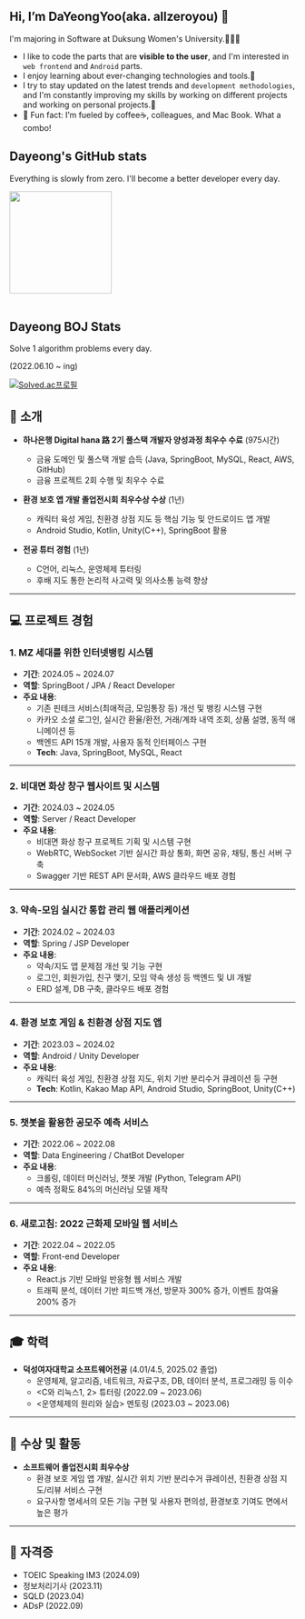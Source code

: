 ##  Hi,  I’m DaYeongYoo(aka. allzeroyou) 👋
I'm majoring in Software at Duksung Women's University.👩🏻‍💻
- I like to code the parts that are **visible to the user**, and I'm interested in `web frontend` and `Android` parts.
- I enjoy learning about ever-changing technologies and tools.🧐
- I try to stay updated on the latest trends and `development methodologies`, and I'm constantly improving my skills by working on different projects and working on personal projects.🎯
- 🤭 Fun fact: I’m fueled by coffee☕️, colleagues, and Mac Book. What a combo!

## Dayeong's GitHub stats
Everything is slowly from zero.
I'll become a better developer every day.

<a href="https://github.com/allzeroyou"><img align="center" style="height:180px" src="https://github-readme-stats.vercel.app/api?username=allzeroyou&theme=flag-india&show_icons=true&hide=stars,prs&count_private=true"/> </a>
<br/>
<br/>

## Dayeong BOJ Stats
Solve 1 algorithm problems every day.

(2022.06.10 ~ ing)
<!-- <p align="center">
  <img src="http://mazassumnida.wtf/api/pastel/generate_badge?boj=s357110">
</p> -->
[![Solved.ac프로필](http://mazassumnida.wtf/api/pastel/generate_badge?boj=s357110)](https://solved.ac/s357110)

## 👋 소개

- **하나은행 Digital hana 路 2기 풀스택 개발자 양성과정 최우수 수료** (975시간)
    - 금융 도메인 및 풀스택 개발 습득 (Java, SpringBoot, MySQL, React, AWS, GitHub)
    - 금융 프로젝트 2회 수행 및 최우수 수료

- **환경 보호 앱 개발 졸업전시회 최우수상 수상** (1년)
    - 캐릭터 육성 게임, 친환경 상점 지도 등 핵심 기능 및 안드로이드 앱 개발
    - Android Studio, Kotlin, Unity(C++), SpringBoot 활용

- **전공 튜터 경험** (1년)
    - C언어, 리눅스, 운영체제 튜터링
    - 후배 지도 통한 논리적 사고력 및 의사소통 능력 향상

---

## 💻 프로젝트 경험

### 1. MZ 세대를 위한 인터넷뱅킹 시스템
- **기간**: 2024.05 ~ 2024.07
- **역할**: SpringBoot / JPA / React Developer
- **주요 내용**:
    - 기존 핀테크 서비스(최애적금, 모임통장 등) 개선 및 뱅킹 시스템 구현
    - 카카오 소셜 로그인, 실시간 환율/환전, 거래/계좌 내역 조회, 상품 설명, 동적 애니메이션 등
    - 백엔드 API 15개 개발, 사용자 동적 인터페이스 구현
    - **Tech**: Java, SpringBoot, MySQL, React

---

### 2. 비대면 화상 창구 웹사이트 및 시스템
- **기간**: 2024.03 ~ 2024.05
- **역할**: Server / React Developer
- **주요 내용**:
    - 비대면 화상 창구 프로젝트 기획 및 시스템 구현
    - WebRTC, WebSocket 기반 실시간 화상 통화, 화면 공유, 채팅, 통신 서버 구축
    - Swagger 기반 REST API 문서화, AWS 클라우드 배포 경험

---

### 3. 약속-모임 실시간 통합 관리 웹 애플리케이션
- **기간**: 2024.02 ~ 2024.03
- **역할**: Spring / JSP Developer
- **주요 내용**:
    - 약속/지도 앱 문제점 개선 및 기능 구현
    - 로그인, 회원가입, 친구 맺기, 모임 약속 생성 등 백엔드 및 UI 개발
    - ERD 설계, DB 구축, 클라우드 배포 경험

---

### 4. 환경 보호 게임 & 친환경 상점 지도 앱
- **기간**: 2023.03 ~ 2024.02
- **역할**: Android / Unity Developer
- **주요 내용**:
    - 캐릭터 육성 게임, 친환경 상점 지도, 위치 기반 분리수거 큐레이션 등 구현
    - **Tech**: Kotlin, Kakao Map API, Android Studio, SpringBoot, Unity(C++)

---

### 5. 챗봇을 활용한 공모주 예측 서비스
- **기간**: 2022.06 ~ 2022.08
- **역할**: Data Engineering / ChatBot Developer
- **주요 내용**:
    - 크롤링, 데이터 머신러닝, 챗봇 개발 (Python, Telegram API)
    - 예측 정확도 84%의 머신러닝 모델 제작

---

### 6. 새로고침: 2022 근화제 모바일 웹 서비스
- **기간**: 2022.04 ~ 2022.05
- **역할**: Front-end Developer
- **주요 내용**:
    - React.js 기반 모바일 반응형 웹 서비스 개발
    - 트래픽 분석, 데이터 기반 피드백 개선, 방문자 300% 증가, 이벤트 참여율 200% 증가

---

## 🎓 학력

- **덕성여자대학교 소프트웨어전공** (4.01/4.5, 2025.02 졸업)
    - 운영체제, 알고리즘, 네트워크, 자료구조, DB, 데이터 분석, 프로그래밍 등 이수
    - <C와 리눅스1, 2> 튜터링 (2022.09 ~ 2023.06)
    - <운영체제의 원리와 실습> 멘토링 (2023.03 ~ 2023.06)

---

## 🏅 수상 및 활동

- **소프트웨어 졸업전시회 최우수상**
    - 환경 보호 게임 앱 개발, 실시간 위치 기반 분리수거 큐레이션, 친환경 상점 지도/리뷰 서비스 구현
    - 요구사항 명세서의 모든 기능 구현 및 사용자 편의성, 환경보호 기여도 면에서 높은 평가

---

## 📜 자격증

- TOEIC Speaking IM3 (2024.09)
- 정보처리기사 (2023.11)
- SQLD (2023.04)
- ADsP (2022.09)
